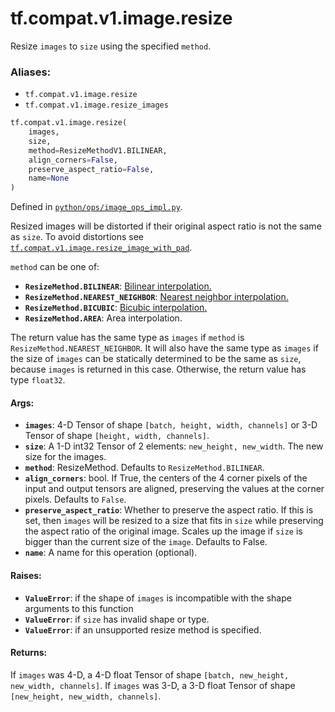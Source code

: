 <div itemscope itemtype="http://developers.google.com/ReferenceObject">
<meta itemprop="name" content="tf.compat.v1.image.resize" />
<meta itemprop="path" content="Stable" />
</div>

# tf.compat.v1.image.resize

Resize `images` to `size` using the specified `method`.

### Aliases:

* `tf.compat.v1.image.resize`
* `tf.compat.v1.image.resize_images`

``` python
tf.compat.v1.image.resize(
    images,
    size,
    method=ResizeMethodV1.BILINEAR,
    align_corners=False,
    preserve_aspect_ratio=False,
    name=None
)
```



Defined in [`python/ops/image_ops_impl.py`](/code/stable/tensorflow/python/ops/image_ops_impl.py).

<!-- Placeholder for "Used in" -->

Resized images will be distorted if their original aspect ratio is not
the same as `size`.  To avoid distortions see
<a href="../../../../tf/compat/v1/image/resize_image_with_pad.md"><code>tf.compat.v1.image.resize_image_with_pad</code></a>.

`method` can be one of:

*   <b>`ResizeMethod.BILINEAR`</b>: [Bilinear interpolation.](
  https://en.wikipedia.org/wiki/Bilinear_interpolation)
*   <b>`ResizeMethod.NEAREST_NEIGHBOR`</b>: [Nearest neighbor interpolation.](
  https://en.wikipedia.org/wiki/Nearest-neighbor_interpolation)
*   <b>`ResizeMethod.BICUBIC`</b>: [Bicubic interpolation.](
  https://en.wikipedia.org/wiki/Bicubic_interpolation)
*   <b>`ResizeMethod.AREA`</b>: Area interpolation.

The return value has the same type as `images` if `method` is
`ResizeMethod.NEAREST_NEIGHBOR`. It will also have the same type as `images`
if the size of `images` can be statically determined to be the same as `size`,
because `images` is returned in this case. Otherwise, the return value has
type `float32`.

#### Args:


* <b>`images`</b>: 4-D Tensor of shape `[batch, height, width, channels]` or 3-D Tensor
  of shape `[height, width, channels]`.
* <b>`size`</b>: A 1-D int32 Tensor of 2 elements: `new_height, new_width`.  The new
  size for the images.
* <b>`method`</b>: ResizeMethod.  Defaults to `ResizeMethod.BILINEAR`.
* <b>`align_corners`</b>: bool.  If True, the centers of the 4 corner pixels of the
  input and output tensors are aligned, preserving the values at the corner
  pixels. Defaults to `False`.
* <b>`preserve_aspect_ratio`</b>: Whether to preserve the aspect ratio. If this is set,
  then `images` will be resized to a size that fits in `size` while
  preserving the aspect ratio of the original image. Scales up the image if
  `size` is bigger than the current size of the `image`. Defaults to False.
* <b>`name`</b>: A name for this operation (optional).


#### Raises:


* <b>`ValueError`</b>: if the shape of `images` is incompatible with the
  shape arguments to this function
* <b>`ValueError`</b>: if `size` has invalid shape or type.
* <b>`ValueError`</b>: if an unsupported resize method is specified.


#### Returns:

If `images` was 4-D, a 4-D float Tensor of shape
`[batch, new_height, new_width, channels]`.
If `images` was 3-D, a 3-D float Tensor of shape
`[new_height, new_width, channels]`.
